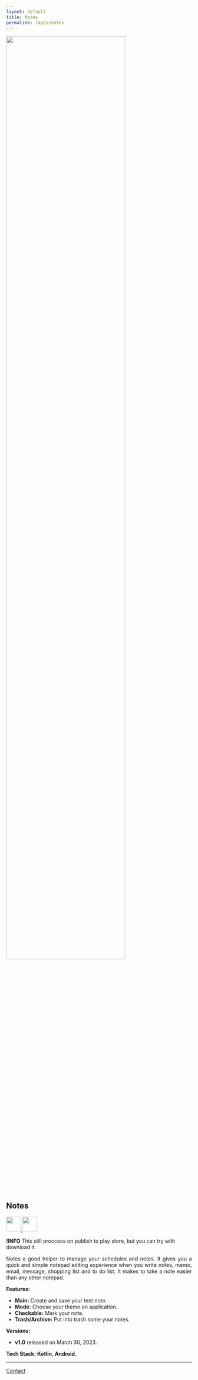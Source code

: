 ```yaml
---
layout: default
title: Notes
permalink: /apps/notes
---
```


<div class="text-center">
  <picture>
    <source srcset="{{ site.baseurl }}/assets/apps/notes/notes-prev.png" width="80%" media="(prefers-color-scheme: dark)">
    <img src="{{ site.baseurl }}/assets/apps/notes/notes-prev.png" width="80%">
  </picture>
</div>

## Notes

<p class="no-marker-link">
<a href="https://drive.google.com/file/d/1_4Qo54Y3WXCP6j-xzq-plEgUcEcRbiKW/view?usp=sharing" target="_blank">
  <picture>
      <source srcset="{{ site.baseurl }}/assets/badges/touch.svg" height="40">
      <img src="{{ site.baseurl }}/assets/badges/touch.svg" height="40">
  </picture>
</a>
<a href="{{ site.links.notes }}" target="_blank"  class="pe-none" tabindex="-1" aria-disabled="true">
  <picture>
      <source srcset="{{ site.baseurl }}/assets/badges/google-play-store-badge.svg" height="40">
      <img src="{{ site.baseurl }}/assets/badges/google-play-store-badge.svg" height="40">
  </picture>
</a>
</p>

**!INFO** This still proccess on publish to play store, but you can try with download it.

<p align="justify">
Notes a good helper to manage your schedules and notes. It gives you a quick and simple notepad editing experience when you write notes, memo, email, message, shopping list and to do list. It makes to take a note easier than any other notepad.
</p>

**Features:**
- **Main:** Create and save your text note.
- **Mode:** Choose your theme on application.
- **Checkable:** Mark your note.
- **Trash/Archive:** Put into trash some your notes.

**Versions:**
- **v1.0** released on March 30, 2023.

**Tech Stack:** **Kotlin**, **Android**.

---

<a href="mailto:agussmkertjhaan@gmail.com">Contact</a>

